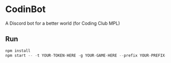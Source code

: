 # CodinBot
A Discord bot for a better world (for Coding Club MPL)

## Run

```javascript
npm install
npm start -- -t YOUR-TOKEN-HERE -g YOUR-GAME-HERE --prefix YOUR-PREFIX-HERE
```
